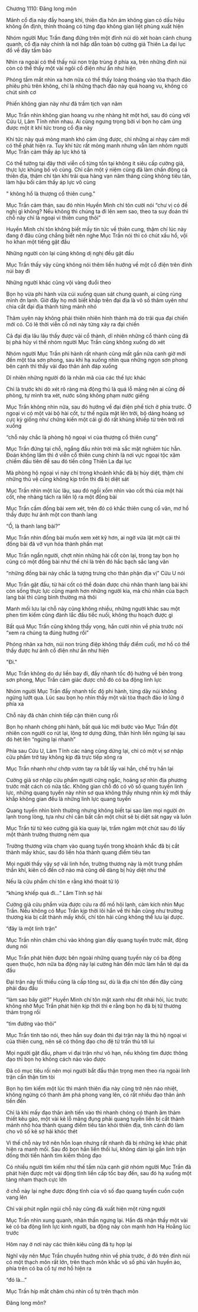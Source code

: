 




Chương 1110: Đăng long môn


Mảnh cổ địa này đầy hoang khí, thiên địa hôn ám không gian có dấu hiệu không ổn định, thỉnh thoảng có từng đạo không gian liệt phùng xuất hiện

Nhóm người Mục Trần đang đứng trên một đỉnh núi dò xét hoàn cảnh chung quanh, cổ địa này chính là nơi hấp dẫn toàn bộ cường giả Thiên La đại lục đổ về đây tầm bảo

Nhìn ra ngoài có thể thấy núi non trập trùng ở phía xa, trên những đỉnh núi còn có thể thấy một vài ngôi cổ điện như ẩn như hiện

Phóng tầm mắt nhìn xa hơn nữa có thể thấy loáng thoáng vào tòa thạch đảo phiêu phù trên không, chỉ là những thạch đảo này quá hoang vu, không có chút sinh cơ

Phiến không gian này như đã trầm tịch vạn năm

Mục Trần nhìn không gian hoang vu nhẹ nhàng hít một hơi, sau đó cùng với Cửu U, Lâm Tĩnh nhìn nhau. Ai cũng ngưng trọng bởi vì bọn họ cảm úng được một ít khí tức trong cổ địa này

Khí tức này quá mỏng manh khó cảm ứng được, chỉ những ai nhạy cảm mới có thể phát hiện ra. Tuy khí tức rất mỏng manh nhưng vẫn làm nhóm người Mục Trần cảm thấy áp lực khó tả

Có thể tưởng tại đây thời viễn cổ từng tồn tại không ít siêu cấp cường giả, thực lực khủng bố vô cùng. Chỉ cần một ý niệm cũng đã làm chấn động cả thiên địa, thậm chí tàn khí trải qua hàng vạn năm tháng cũng không tiêu tán, làm hậu bối cảm thấy áp lực vô cùng

" không hổ là thượng cổ thiên cung."

Mục Trần cảm thán, sau đó nhìn Huyền Minh chí tôn cười nói “chư vị có đề nghị gì không? Nếu không thì chúng ta đi lên xem sao, theo ta suy đoán thì chỗ này chỉ là ngoại vi thiên cung thôi”

Huyền Minh chí tôn không biết mấy tin tức về thiên cung, thậm chí lúc này đang ở đâu cũng chẳng biết nên nghe Mục Trần nói thì có chút xấu hổ, vội ho khan một tiếng gật đầu

Những người còn lại cũng không dị nghị đều gật đầu

Mục Trần thấy vậy cũng không nói thêm liền hướng về một cổ điện trên đỉnh núi bay đi

Những người khác cũng vội vàng đuổi theo

Bọn họ vừa phi hành vừa cúi xuống quan sát chung quanh, ai cũng rùng mình ớn lạnh. Giờ đây họ mới biết khắp trên đại địa là vô số thâm uyên như chia cắt đại địa thành từng mảnh nhỏ

Thâm uyên này không phải thiên nhiên hình thành mà do trải qua đại chiến mới có. Có lẽ thời viễn cổ nơi này từng xảy ra đại chiến

Cả đại địa lâu lâu thấy được vài cổ thành, dĩ nhiên những cổ thành cũng đã bị phá hủy vì thế nhóm người Mục Trần cũng không xuống dò xét

Nhóm người Mục Trần phi hành rất nhanh cũng mất gần nửa canh giờ mới đến một tòa sơn phong, sau khi hạ xuống nhìn qua những ngọn sơn phong bên cạnh thì thấy vài đạo thân ảnh đáp xuống

Dĩ nhiên những người đó là nhân mã của các thế lực khác

Chỉ là trước khi dò xét rõ ràng mà động thủ là quá lỗ mãng nên ai cũng đề phòng, tự mình tra xét, nước sông không phạm nước giếng

Mục Trần không nhìn nữa, sau đó hướng về đại điện phế tích ở phía trước. Ở ngoại vi có một vài bộ hài cốt, tư thế ngửa mặt lên trời, bộ dáng hoảng sợ cực kỳ giống như chứng kiến một cái gì đó rất khủng khiếp từ trên trời rơi xuống

“chỗ này chắc là phòng hộ ngoại vi của thượng cổ thiên cung”

Mục Trần đứng tại chỗ, ngẩng đầu nhìn trời mà sắc mặt nghiêm túc hẳn. Đoán không lầm thì ở viễn cổ thiên cung chính là nơi vực ngoại tộc xâm chiếm đầu tiên để sau đó tiến công Thiên La đại lục

Mà phòng hộ ngoại vi này chỉ trong khoảnh khắc đã bị hủy diệt, thậm chí những thủ vệ cũng không kịp trốn thì đã bị diệt sát

Mục Trần nhìn một lúc lâu, sau đó ngồi xổm nhìn vào cốt thủ của một hài cốt, nhẹ nhàng tách ra liền lộ ra một đồng bài

Mục Trần cầm đồng bài xem xét, trên đó có khắc thiên cung cổ văn, mơ hồ thấy được hư ảnh một con thanh lang

“Ồ, là thanh lang bài?”

Mục Trần nhìn đồng bài muốn xem xét kỹ hơn, ai ngờ vừa lật một cái thì đồng bài đã vỡ vụn hóa thành phấn mạt

Mục Trần ngẩn người, chợt nhìn những hài cốt còn lại, trong tay bọn họ cũng có một đồng bài như thế chỉ là trên đó hắc bạch sắc lang văn

“những đồng bài này chắc là tượng trưng cho thân phận địa vị” Cửu U nói

Mục Trần gật đầu, từ hài cốt có thể đoán được chủ nhân thanh lang bài khi còn sống thực lực cũng mạnh hơn những người kia, mà chủ nhân của bạch lang bài thì cũng bình thường mà thôi

Manh mối lưu lại chỗ này cũng không nhiều, những người khác sau một phen tìm kiếm cũng đành lắc đầu tiếc nuối, không thu hoạch được gì

Bất quá Mục Trần cũng không thấy vọng, hắn cười nhìn về phía trước nói “xem ra chúng ta đúng hướng rồi”

Phóng nhãn xa hơn, núi non trùng điệp không thấy điểm cuối, mơ hồ có thể thấy được hư ảnh cổ điện như ẩn như hiện

"Đi."

Mục Trần không do dự liền bay đi, đẩy nhanh tốc độ hướng về bên trong sơn phong, Mục Trần cảm giác được chỗ đó có ba động linh lực

Nhóm người Mục Trần đẩy nhanh tốc độ phi hành, từng dãy núi không ngừng lướt qua. Lúc sau bọn họ nhìn thấy một vài tòa thạch đảo lơ lửng ở phía xa

Chỗ này đã chân chính tiếp cận thiên cung rồi

Bọn họ nhanh chóng phi hành, bất quá lúc mới bước vào Mục Trần đột nhiên con người co rút lại, lông tơ dựng đứng, thân hình liền ngừng lại sau đó hét lên “ngừng lại nhanh”

Phía sau Cửu U, Lâm Tĩnh các nàng cũng dừng lại, chỉ có một vị sơ nhập cửu phẩm trở tay không kịp đã trực tiếp xông ra

Mục Trần nhanh như chớp vươn tay ra bắt lấy vai hắn, chế trụ hắn lại

Cường giả sơ nhập cửu phẩm người cứng ngắc, hoảng sợ nhìn địa phương trước mặt cách có nửa tấc. Không gian chỗ đó có vô số quang tuyến linh lực, những quang tuyến này nhìn sơ qua không thấy nhưng nhìn kỹ mới thấy khắp không gian đều là những linh lực quang tuyến

Quang tuyến nhìn bình thường nhưng không biết tại sao làm mọi người ớn lạnh trong lòng, tựa như chỉ cần bất cẩn một chút sẽ bị diệt sát ngay và luôn

Mục Trần từ từ kéo cường giả kia quay lại, trầm ngâm một chút sau đó lấy một thành trường thương ném qua

Trường thương vừa chạm vào quang tuyến trong khoảnh khắc đã bị cắt thành mấy khúc, sau đó liền hóa thành quang điểm tiêu tan

Mọi người thấy vậy sợ vãi linh hồn, trường thương này là một trung phẩm thần khí, kiên cố đến cỡ nào mà cũng dễ dàng bị hủy diệt như thế

Nếu là cửu phẩm chí tôn e rằng khó thoát tử lộ

“khủng khiếp quá đi…” Lâm Tĩnh sợ hãi

Cường giả cửu phẩm vừa được cứu ra đổ mồ hôi lạnh, cảm kích nhìn Mục Trần. Nếu không có Mục Trần kịp thời lôi hắn về thì hắn cũng như trường thương kia bị cắt thành mấy khối, chí tôn hải cũng không thể lưu lại được.

“đây là một linh trận”

Mục Trần nhìn chăm chú vào không gian đầy quang tuyến trước mắt, động dung nói

Mục Trần phát hiện được bên ngoài những quang tuyến này có ba động quen thuộc, hơn nữa ba động này lại cường hãn đến mức làm hắn tê dại da đầu

Đại trận này tối thiểu cũng là cấp tông sư, dù là địa chí tôn đến đây cũng phải đau đầu

“làm sao bây giờ?” Huyền Minh chí tôn mặt xanh như đít nhái hỏi, lúc trước không nhờ Mục Trần phát hiện kịp thời thì e rằng bọn họ đã bị tử thương thảm trọng rồi

“tìm đường vào thôi”

Mục Trần tỉnh táo nói, theo hắn suy đoán thì đại trận này là thủ hộ ngoại vi của thiên cung, nên sẽ có thông đạo cho đệ tử trấn thủ tới lui

Mọi người gật đầu, phạm vi đại trận như vô hạn, nếu không tìm được thông đạo thì bọn họ không cách nào vào được

Đã có mục tiêu rồi nên mọi người bắt đầu thận trọng men theo rìa ngoài linh trận cẩn thận tìm tòi

Bọn họ tìm kiếm một lúc thì mảnh thiên địa này cũng trở nên náo nhiệt, không ngừng có thanh âm phá phong vang lên, có rất nhiều đạo thân ảnh tiến đến

Chỉ là khi mấy đạo thân ảnh tiến vào thì nhanh chóng có thanh âm thảm thiết kêu gào, một vài kẻ lỗ mãng đụng phải quang tuyến liền bị cắt thành mảnh nhỏ hóa thành quang điểm tiêu tán khỏi thiên địa, tình cảnh đó làm cho vô số kẻ sợ hãi khóc thét

Vì thế chỗ này trở nên hỗn loạn nhưng rất nhanh đã bị những kẻ khác phát hiện ra manh mối. Sau đó bọn hắn liền thối lui, không dám lại gần linh trận đồng thời tiến hành tìm kiếm thông đạo

Có nhiều người tìm kiếm như thế tầm nửa canh giờ nhóm người Mục Trần đã phát hiện được một vài động tĩnh liền cấp tốc bay đến, sau đó hạ xuống một tảng nham thạch cực lớn

ở chỗ này lại nghe được động tĩnh của vô số đạo quang tuyến cuồn cuộn vang lên

Chỉ vài phút ngắn ngủi chỗ này cũng đã xuất hiện một rừng người

Mục Trần nhìn xung quanh, nhãn thần ngưng lại. Hắn đã nhận thấy một vài kẻ có ba động linh lực kinh người, ba động này còn mạnh hơn Hạ Hoằng lúc trước

Hôm nay ở nơi này các thiên kiêu cũng đã tụ họp lại

Nghĩ vậy nên Mục Trần chuyển hướng nhìn về phía trước, ở đó trên đỉnh núi có một thạch môn rất lớn, trên thạch môn khắc vô số phù văn huyền ảo, phía trên có ba cổ tự mơ hồ hiện ra

“đó là…”

Mục Trần híp mắt chăm chú nhìn cổ tự trên thạch môn

Đăng long môn?




